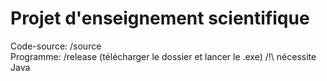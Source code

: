 # Projet d'enseignement scientifique

Code-source: /source  
Programme: /release (télécharger le dossier et lancer le .exe) /!\ nécessite Java
